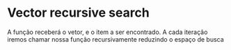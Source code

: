 # Vector recursive search

A função receberá o vetor, e o item a ser encontrado. A cada iteração iremos chamar nossa função recursivamente reduzindo o espaço de busca 
